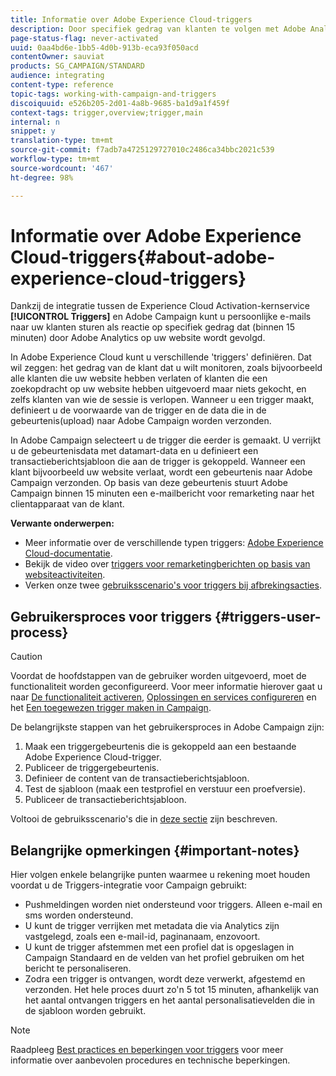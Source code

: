 ```yaml
---
title: Informatie over Adobe Experience Cloud-triggers
description: Door specifiek gedrag van klanten te volgen met Adobe Analytics, kunt u nu gepersonaliseerde e-mails naar uw klanten in Adobe Campaign verzenden.
page-status-flag: never-activated
uuid: 0aa4bd6e-1bb5-4d0b-913b-eca93f050acd
contentOwner: sauviat
products: SG_CAMPAIGN/STANDARD
audience: integrating
content-type: reference
topic-tags: working-with-campaign-and-triggers
discoiquuid: e526b205-2d01-4a8b-9685-ba1d9a1f459f
context-tags: trigger,overview;trigger,main
internal: n
snippet: y
translation-type: tm+mt
source-git-commit: f7adb7a4725129727010c2486ca34bbc2021c539
workflow-type: tm+mt
source-wordcount: '467'
ht-degree: 98%

---
```



# Informatie over Adobe Experience Cloud-triggers{#about-adobe-experience-cloud-triggers}

Dankzij de integratie tussen de Experience Cloud Activation-kernservice **[!UICONTROL Triggers]** en Adobe Campaign kunt u persoonlijke e-mails naar uw klanten sturen als reactie op specifiek gedrag dat (binnen 15 minuten) door Adobe Analytics op uw website wordt gevolgd.

In Adobe Experience Cloud kunt u verschillende &#39;triggers&#39; definiëren. Dat wil zeggen: het gedrag van de klant dat u wilt monitoren, zoals bijvoorbeeld alle klanten die uw website hebben verlaten of klanten die een zoekopdracht op uw website hebben uitgevoerd maar niets gekocht, en zelfs klanten van wie de sessie is verlopen. Wanneer u een trigger maakt, definieert u de voorwaarde van de trigger en de data die in de gebeurtenis(upload) naar Adobe Campaign worden verzonden.

In Adobe Campaign selecteert u de trigger die eerder is gemaakt. U verrijkt u de gebeurtenisdata met datamart-data en u definieert een transactieberichtsjabloon die aan de trigger is gekoppeld. Wanneer een klant bijvoorbeeld uw website verlaat, wordt een gebeurtenis naar Adobe Campaign verzonden. Op basis van deze gebeurtenis stuurt Adobe Campaign binnen 15 minuten een e-mailbericht voor remarketing naar het clientapparaat van de klant.

**Verwante onderwerpen:**

* Meer informatie over de verschillende typen triggers: [Adobe Experience Cloud-documentatie](https://docs.adobe.com/content/help/en/core-services/interface/activation/triggers.html).
* Bekijk de video over [triggers voor remarketingberichten op basis van websiteactiviteiten](https://helpx.adobe.com/nl/marketing-cloud/how-to/email-marketing.html#step-two).
* Verken onze twee [gebruiksscenario&#39;s voor triggers bij afbrekingsacties](../../integrating/using/abandonment-triggers-use-cases.md).

## Gebruikersproces voor triggers {#triggers-user-process}

>[!CAUTION]
>
>Voordat de hoofdstappen van de gebruiker worden uitgevoerd, moet de functionaliteit worden geconfigureerd. Voor meer informatie hierover gaat u naar [De functionaliteit activeren](../../integrating/using/configuring-triggers-in-experience-cloud.md#activating-the-functionality), [Oplossingen en services configureren](../../integrating/using/configuring-triggers-in-experience-cloud.md#configuring-solutions-and-services) en het [Een toegewezen trigger maken in Campaign](../../integrating/using/using-triggers-in-campaign.md#creating-a-mapped-trigger-in-campaign).

De belangrijkste stappen van het gebruikersproces in Adobe Campaign zijn:

1. Maak een triggergebeurtenis die is gekoppeld aan een bestaande Adobe Experience Cloud-trigger.
1. Publiceer de triggergebeurtenis.
1. Definieer de content van de transactieberichtsjabloon.
1. Test de sjabloon (maak een testprofiel en verstuur een proefversie).
1. Publiceer de transactieberichtsjabloon.

Voltooi de gebruiksscenario&#39;s die in [deze sectie](../../integrating/using/abandonment-triggers-use-cases.md) zijn beschreven.

## Belangrijke opmerkingen {#important-notes}

Hier volgen enkele belangrijke punten waarmee u rekening moet houden voordat u de Triggers-integratie voor Campaign gebruikt:

* Pushmeldingen worden niet ondersteund voor triggers. Alleen e-mail en sms worden ondersteund.
* U kunt de trigger verrijken met metadata die via Analytics zijn vastgelegd, zoals een e-mail-id, paginanaam, enzovoort.
* U kunt de trigger afstemmen met een profiel dat is opgeslagen in Campaign Standaard en de velden van het profiel gebruiken om het bericht te personaliseren.
* Zodra een trigger is ontvangen, wordt deze verwerkt, afgestemd en verzonden. Het hele proces duurt zo&#39;n 5 tot 15 minuten, afhankelijk van het aantal ontvangen triggers en het aantal personalisatievelden die in de sjabloon worden gebruikt.

>[!NOTE]
>
>Raadpleeg [Best practices en beperkingen voor triggers](../../integrating/using/configuring-triggers-in-experience-cloud.md#triggers-best-practices-and-limitations) voor meer informatie over aanbevolen procedures en technische beperkingen.

